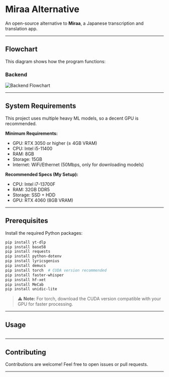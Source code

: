 # Miraa Alternative
An open-source alternative to **Miraa**, a Japanese transcription and translation app.

---

## Flowchart
This diagram shows how the program functions:

### Backend
![Backend Flowchart](https://github.com/marb17/miraa-alternative/blob/main/docs/flowchart%20backend.png?raw=true)

---

## System Requirements
This project uses multiple heavy ML models, so a decent GPU is recommended.

**Minimum Requirements:**
- GPU: RTX 3050 or higher (≥ 4GB VRAM)
- CPU: Intel i5-11400
- RAM: 8GB
- Storage: 15GB
- Internet: WiFi/Ethernet (50Mbps, only for downloading models)

**Recommended Specs (My Setup):**
- CPU: Intel i7-13700F
- RAM: 32GB DDR5
- Storage: SSD + HDD
- GPU: RTX 4060 (8GB VRAM)

---

## Prerequisites
Install the required Python packages:

```bash
pip install yt-dlp
pip install base58
pip install requests
pip install python-dotenv
pip install lyricsgenius
pip install demucs
pip install torch  # CUDA version recommended
pip install faster-whisper
pip install hf-xet
pip install MeCab
pip install unidic-lite
````

> ⚠️ **Note:** For torch, download the CUDA version compatible with your GPU for faster processing.

---

## Usage
```bash
```

---

## Contributing

Contributions are welcome! Feel free to open issues or pull requests.

---
